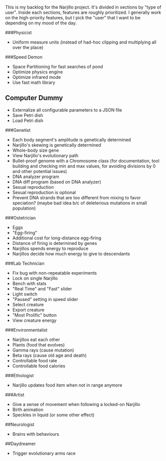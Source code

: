 This is my backlog for the Narjillo project. It's divided in sections by "type of user". Inside each sections, features are roughly prioritized.
I generally work on the high-priority features, but I pick the "user" that I want to be depending on my mood of the day.

###Physicist

* Uniform measure units (instead of had-hoc clipping and multiplying all over the place)

###Speed Demon

* Space Partitioning for fast searches of pond
* Optimize physics engine
* Optimize infrared mode
* Use fast math library

## Computer Dummy

* Externalize all configurable parameters to a JSON file
* Save Petri dish
* Load Petri dish

###Genetist

* Each body segment's amplitude is genetically determined
* Narjillo's skewing is genetically determined
* Whole-body size gene
* View Narjillo's evolutionary path
* Bullet-proof genome with a Chromosome class (for documentation, tool building and checking min and max values, for avoiding divisions by 0 and other potential issues)
* DNA analyzer program
* DNA diff program (based on DNA analyzer)
* Sexual reproduction
* Sexual reproduction is optional
* Prevent DNA strands that are too different from mixing to favor speciation? (maybe bad idea b/c of deleterious mutations in small population)

###Ostetrician

* Eggs
* "Egg-firing"
* Additional cost for long-distance egg-firing
* Distance of firing is determined by genes
* Narjillos spends energy to reproduce
* Narjillos decide how much energy to give to descendants

###Lab Technician

* Fix bug with non-repeatable experiments
* Lock on single Narjillo
* Bench with stats
* "Real Time" and "Fast" slider
* Light switch
* "Paused" setting in speed slider
* Select creature
* Export creature
* "Most Prolific" button
* View creature energy

###Environmentalist

* Narjillos eat each other
* Plants (food that evolves)
* Gamma rays (cause mutation)
* Beta rays (cause old age and death)
* Controllable food rate
* Controllable food calories

###Ethologist

* Narjillo updates food item when not in range anymore

###Artist

* Give a sense of movement when following a locked-on Narjillo
* Birth animation
* Speckles in liquid (or some other effect)

##Neurologist

* Brains with behaviours

##Daydreamer

* Trigger evolutionary arms race
